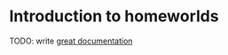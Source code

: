 # Introduction to homeworlds

TODO: write [great documentation](http://jacobian.org/writing/what-to-write/)
